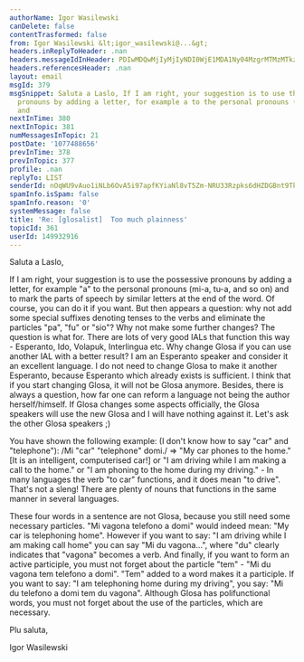 ```yaml
---
authorName: Igor Wasilewski
canDelete: false
contentTrasformed: false
from: Igor Wasilewski &lt;igor_wasilewski@...&gt;
headers.inReplyToHeader: .nan
headers.messageIdInHeader: PDIwMDQwMjIyMjIyNDI0WjE1MDA1Ny04MzgrMTMzMTkzQGtwczIudGVzdC5vbmV0LnBsPg==
headers.referencesHeader: .nan
layout: email
msgId: 379
msgSnippet: Saluta a Laslo, If I am right, your suggestion is to use the possessive
  pronouns by adding a letter, for example a to the personal pronouns (mi-a, tu-a,
  and
nextInTime: 380
nextInTopic: 381
numMessagesInTopic: 21
postDate: '1077488656'
prevInTime: 378
prevInTopic: 377
profile: .nan
replyTo: LIST
senderId: nOqWU9vAuo1iNLb6OvA5i97apfKYiaNl8vT5Zm-NRU33Rzpks6dHZDGBnt9TkzJeq-FEWmNQbkTvNcwYJAIzi2xw-oQhN-x8DxBq2_I_
spamInfo.isSpam: false
spamInfo.reason: '0'
systemMessage: false
title: 'Re: [glosalist]  Too much plainness'
topicId: 361
userId: 149932916
---
```


Saluta a Laslo,

If I am right, your suggestion is to use the possessive pronouns by adding a letter, for example "a" to the personal pronouns (mi-a, tu-a, and so on) and to mark the parts of speech by similar letters at the end of the word.
Of course, you can do it if you want. But then appears a question: why not add some special suffixes denoting tenses to the verbs and eliminate the particles "pa", "fu" or "sio"? Why not make some further changes? The question is what for. There are lots of very good IALs that function this way - Esperanto, Ido, Volapuk, Interlingua etc. Why change Glosa if you can use another IAL with a better result? I am an Esperanto speaker and consider it an excellent language. I do not need to change Glosa to make it another Esperanto, because Esperanto which already exists is sufficient. I think that if you start changing Glosa, it will not be Glosa anymore. Besides, there is always a question, how far one can reform a language not being the author herself/himself. If Glosa changes some aspects officially, the Glosa speakers will use the new Glosa and I will have nothing against it. Let's ask the other Glosa speakers ;)

You have shown the following example:
(I don't know how to say "car" and "telephone"):
/Mi "car" "telephone" domi./ => "My car phones to the home." [It is an
intelligent, computerised car!] or "I am driving while I am making a call to
the home." or "I am phoning to the home during my driving." - In many
languages the verb "to car" functions, and it does mean "to drive". That's not
a sleng! There are plenty of nouns that functions in the same manner in several
languages.
 
These four words in a sentence are not Glosa, because you still need  some necessary particles. "Mi vagona telefono a domi" would indeed mean: "My car is telephoning home". However if you want to say: "I am driving while I am making call home" you can say "Mi du vagona...", where "du" clearly indicates that "vagona" becomes a verb. And finally, if you want to form an active participle, you must not forget about the particle "tem" - "Mi du vagona tem telefono a domi". "Tem" added to a word makes it a participle.
If you want to say: "I am telephoning home during my driving", you say: "Mi du telefono a domi tem du vagona". 
Although Glosa has polifunctional words, you must not forget about the use of the particles, which are necessary.

Plu saluta,

Igor Wasilewski

